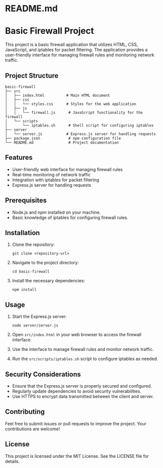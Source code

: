 # README.md

# Basic Firewall Project

This project is a basic firewall application that utilizes HTML, CSS, JavaScript, and iptables for packet filtering. The application provides a user-friendly interface for managing firewall rules and monitoring network traffic.

## Project Structure

```
basic-firewall
├── src
│   ├── index.html          # Main HTML document
│   ├── css
│   │   └── styles.css      # Styles for the web application
│   ├── js
│   │   └── firewall.js      # JavaScript functionality for the firewall
│   └── scripts
│       └── iptables.sh      # Shell script for configuring iptables
├── server
│   └── server.js           # Express.js server for handling requests
├── package.json             # npm configuration file
└── README.md                # Project documentation
```

## Features

- User-friendly web interface for managing firewall rules
- Real-time monitoring of network traffic
- Integration with iptables for packet filtering
- Express.js server for handling requests

## Prerequisites

- Node.js and npm installed on your machine.
- Basic knowledge of iptables for configuring firewall rules.

## Installation

1. Clone the repository:
   ```
   git clone <repository-url>
   ```

2. Navigate to the project directory:
   ```
   cd basic-firewall
   ```

3. Install the necessary dependencies:
   ```
   npm install
   ```

## Usage

1. Start the Express.js server:
   ```
   node server/server.js
   ```

2. Open `src/index.html` in your web browser to access the firewall interface.
3. Use the interface to manage firewall rules and monitor network traffic.
4. Run the `src/scripts/iptables.sh` script to configure iptables as needed.

## Security Considerations

- Ensure that the Express.js server is properly secured and configured.
- Regularly update dependencies to avoid security vulnerabilities.
- Use HTTPS to encrypt data transmitted between the client and server.

## Contributing

Feel free to submit issues or pull requests to improve the project. Your contributions are welcome!

## License

This project is licensed under the MIT License. See the LICENSE file for details.